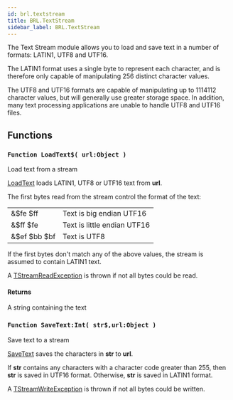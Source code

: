 ```yaml
---
id: brl.textstream
title: BRL.TextStream
sidebar_label: BRL.TextStream
---
```




The Text Stream module allows you to load and save text in a number
of formats: LATIN1, UTF8 and UTF16.

The LATIN1 format uses a single byte to represent each character, and
is therefore only capable of manipulating 256 distinct character values.

The UTF8 and UTF16 formats are capable of manipulating up to 1114112
character values, but will generally use greater storage space. In addition,
many text processing applications are unable to handle UTF8 and UTF16 files.


## Functions

### `Function LoadText$( url:Object )`

Load text from a stream


[LoadText](../../brl/brl.textstream/#function-loadtext-url-object) loads LATIN1, UTF8 or UTF16 text from <b>url</b>.

The first bytes read from the stream control the format of the text:
<table><tr><td> &$fe $ff</td><td>Text is big endian UTF16</td></tr><tr><td>  &$ff $fe</td><td>Text is little endian UTF16</td></tr><tr><td>  &$ef $bb $bf</td><td>Text is UTF8</table>


If the first bytes don't match any of the above values, the stream
is assumed to contain LATIN1 text.

A [TStreamReadException](../../brl/brl.stream/tstreamreadexception) is thrown if not all bytes could be read.


#### Returns
A string containing the text



### `Function SaveText:Int( str$,url:Object )`

Save text to a stream


[SaveText](../../brl/brl.textstream/#function-savetext-int-str-url-object) saves the characters in <b>str</b> to <b>url</b>.

If <b>str</b> contains any characters with a character code greater than 255,
then <b>str</b> is saved in UTF16 format. Otherwise, <b>str</b> is saved in LATIN1 format.

A [TStreamWriteException](../../brl/brl.stream/tstreamwriteexception) is thrown if not all bytes could be written.



